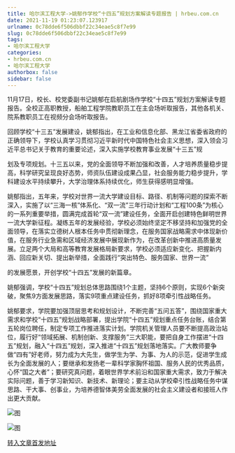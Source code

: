 ```yaml
---
title: 哈尔滨工程大学->姚郁作学校“十四五”规划方案解读专题报告 | hrbeu.com.cn
date: 2021-11-19 01:23:07.123917
urlname: 0c78dde6f506dbbf22c34eae5c8f7e99
slug: 0c78dde6f506dbbf22c34eae5c8f7e99
tags: 
- 哈尔滨工程大学
categories:
- hrbeu.com.cn
- 哈尔滨工程大学
authorbox: false
sidebar: false
---
```

11月17日，校长、校党委副书记姚郁在启航剧场作学校“十四五”规划方案解读专题报告。全校正高职教授，船舶工程学院教职员工在主会场听取报告，其他各机关、院系教职员工在视频分会场听取报告。

回顾学校“十三五”发展建设，姚郁指出，在工业和信息化部、黑龙江省委省政府的正确领导下，学校认真学习贯彻习近平新时代中国特色社会主义思想，深入领会习近平总书记关于教育的重要论述，深入实施学校教育事业发展“十三五”规
<!--more-->
划及专项规划。十三五以来，党的全面领导不断加强和改善，人才培养质量稳步提高，科学研究呈现良好态势，师资队伍建设成果凸显，社会服务能力稳步提升，学科建设水平持续攀升，大学治理体系持续优化，师生获得感明显增强。

姚郁指出，五年来，学校对世界一流大学建设目标、路径、机制等问题的探索不断深入，实施了以“三海一核”体系化、“双一流”三年行动计划和“工程100条”为核心的一系列重要举措，圆满完成首轮“双一流”建设任务，全面开启创建特色鲜明世界一流大学新征程。凝练五年的发展经验，学校必须始终坚定不移坚持和加强党的全面领导，在落实立德树人根本任务中贯彻新理念，在服务国家战略需求中体现新价值，在服务行业急需和区域经济发展中展现新作为，在改革创新中推进高质量发展。立足两个大局和高等教育发展格局新要求，学校必须适应新变化、把握新内涵、回应新关切、提出新举措，全面践行“突出特色、服务国家、世界一流”

的发展愿景，开创学校“十四五”发展的新篇章。

姚郁强调，学校“十四五”规划总体思路围绕1个主题，坚持6个原则，实现6个新突破，聚焦9方面发展思路，落实9项重点建设任务，抓好8项牵引性战略任务。

姚郁要求，学院要加强顶层思考和规划设计，不断完善“五问五答”，围绕国家重大需求和学校“十四五”规划战略部署，提出学院“十四五”规划重点任务台账，结合第五轮岗位聘任，制定专项工作推进落实计划。学院机关管理人员要不断提高政治站位，履行好“领域拓展、机制创新、支撑服务”三大职能，要把自身工作摆进“十四五”规划，融入“十四五”规划，深入推进“十四五”规划落地落实。广大教师要争做“四有”好老师，努力成为大先生，做学生为学、为事、为人的示范，促进学生成长为全面发展的人；要继承和发扬老一辈科学家胸怀祖国、服务人民的优秀品质，心怀“国之大者”；要研究真问题，着眼世界学术前沿和国家重大需求，致力于解决实际问题，善于学习新知识、新技术、新理论；要主动从学校牵引性战略任务中谋思路、干大事、创事业，为培养德智体美劳全面发展的社会主义建设者和接班人作出更大贡献。

![图](http://gongxue.cn/__local/5/1C/53/485CCC95382DEC6FE79A5194634_A5C6B483_1D068.jpg)

![图](http://gongxue.cn/__local/3/1E/E9/045A63E78DEB637E1F44D1EC16E_06304400_3305D.jpg)

[转入文章首发地址](http://gongxue.cn/info/1141/68859.htm)